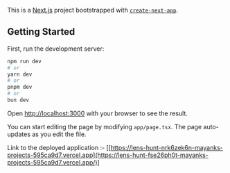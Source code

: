 This is a [Next.js](https://nextjs.org/) project bootstrapped with [`create-next-app`](https://github.com/vercel/next.js/tree/canary/packages/create-next-app).

## Getting Started

First, run the development server:

```bash
npm run dev
# or
yarn dev
# or
pnpm dev
# or
bun dev
```

Open [http://localhost:3000](http://localhost:3000) with your browser to see the result.

You can start editing the page by modifying `app/page.tsx`. The page auto-updates as you edit the file.

Link to the deployed application :- [[https://lens-hunt-nrk6zek6n-mayanks-projects-595ca9d7.vercel.app](https://lens-hunt-fse26ph0t-mayanks-projects-595ca9d7.vercel.app/)]
